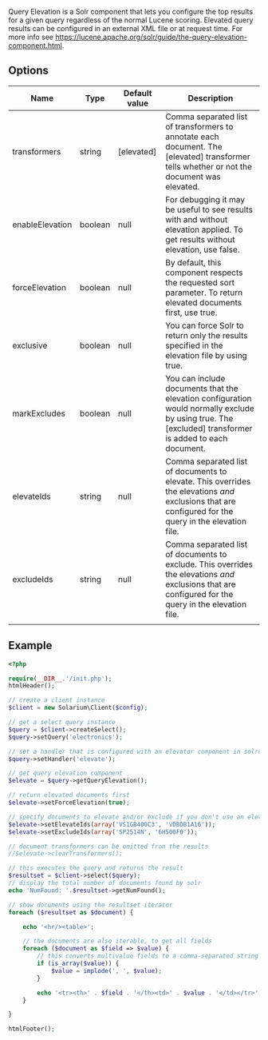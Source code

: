 Query Elevation is a Solr component that lets you configure the top results for a given query regardless of the normal Lucene scoring. Elevated query results can be configured in an external XML file or at request time. For more info see <https://lucene.apache.org/solr/guide/the-query-elevation-component.html>.

Options
-------

| Name            | Type    | Default value | Description                                                                                                                                            |
|-----------------|---------|---------------|--------------------------------------------------------------------------------------------------------------------------------------------------------|
| transformers    | string  | [elevated]    | Comma separated list of transformers to annotate each document. The [elevated] transformer tells whether or not the document was elevated.             |
| enableElevation | boolean | null          | For debugging it may be useful to see results with and without elevation applied. To get results without elevation, use false.                         |
| forceElevation  | boolean | null          | By default, this component respects the requested sort parameter. To return elevated documents first, use true.                                        |
| exclusive       | boolean | null          | You can force Solr to return only the results specified in the elevation file by using true.                                                           |
| markExcludes    | boolean | null          | You can include documents that the elevation configuration would normally exclude by using true. The [excluded] transformer is added to each document. |
| elevateIds      | string  | null          | Comma separated list of documents to elevate. This overrides the elevations _and_ exclusions that are configured for the query in the elevation file.  |
| excludeIds      | string  | null          | Comma separated list of documents to exclude. This overrides the elevations _and_ exclusions that are configured for the query in the elevation file.  |
||

Example
-------

```php
<?php

require(__DIR__.'/init.php');
htmlHeader();

// create a client instance
$client = new Solarium\Client($config);

// get a select query instance
$query = $client->createSelect();
$query->setQuery('electronics');

// set a handler that is configured with an elevator component in solrconfig.xml (or add it to your default handler)
$query->setHandler('elevate');

// get query elevation component
$elevate = $query->getQueryElevation();

// return elevated documents first
$elevate->setForceElevation(true);

// specify documents to elevate and/or exclude if you don't use an elevation file or want to override it at request time
$elevate->setElevateIds(array('VS1GB400C3', 'VDBDB1A16'));
$elevate->setExcludeIds(array('SP2514N', '6H500F0'));

// document transformers can be omitted from the results
//$elevate->clearTransformers();

// this executes the query and returns the result
$resultset = $client->select($query);
// display the total number of documents found by solr
echo 'NumFound: '.$resultset->getNumFound();

// show documents using the resultset iterator
foreach ($resultset as $document) {

    echo '<hr/><table>';

    // the documents are also iterable, to get all fields
    foreach ($document as $field => $value) {
        // this converts multivalue fields to a comma-separated string
        if (is_array($value)) {
            $value = implode(', ', $value);
        }

        echo '<tr><th>' . $field . '</th><td>' . $value . '</td></tr>';
    }

}

htmlFooter();

```
